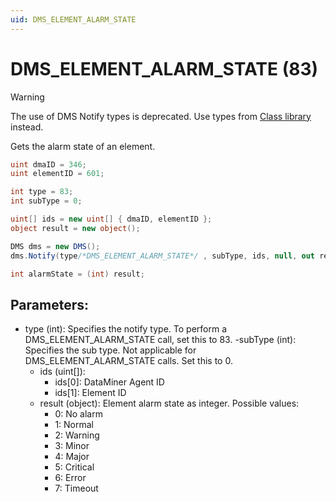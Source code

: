 ```yaml
---
uid: DMS_ELEMENT_ALARM_STATE
---
```


# DMS_ELEMENT_ALARM_STATE (83)

> [!WARNING]
> The use of DMS Notify types is deprecated. Use types from [Class library](xref:ClassLibraryIntroduction) instead.

Gets the alarm state of an element.

```csharp
uint dmaID = 346;
uint elementID = 601;

int type = 83;
int subType = 0;

uint[] ids = new uint[] { dmaID, elementID };
object result = new object();

DMS dms = new DMS();
dms.Notify(type/*DMS_ELEMENT_ALARM_STATE*/ , subType, ids, null, out result);

int alarmState = (int) result;
```
## Parameters:

- type (int): Specifies the notify type. To perform a DMS_ELEMENT_ALARM_STATE call, set this to 83.
-subType (int): Specifies the sub type. Not applicable for DMS_ELEMENT_ALARM_STATE calls. Set this to 0.
  - ids (uint[]):
    - ids[0]: DataMiner Agent ID
    - ids[1]: Element ID
  - result (object): Element alarm state as integer. Possible values:
    - 0: No alarm
    - 1: Normal
    - 2: Warning
    - 3: Minor
    - 4: Major
    - 5: Critical
    - 6: Error
    - 7: Timeout